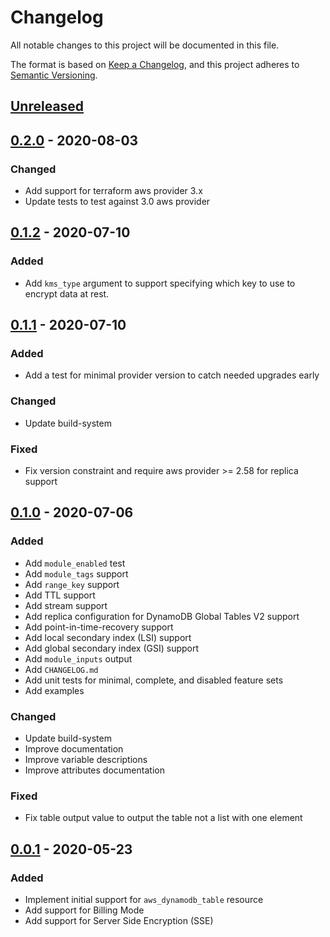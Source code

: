 # Changelog
All notable changes to this project will be documented in this file.

The format is based on [Keep a Changelog](https://keepachangelog.com/en/1.0.0/),
and this project adheres to [Semantic Versioning](https://semver.org/spec/v2.0.0.html).

## [Unreleased]

## [0.2.0] - 2020-08-03
### Changed
- Add support for terraform aws provider 3.x
- Update tests to test against 3.0 aws provider

## [0.1.2] - 2020-07-10
### Added
- Add `kms_type` argument to support specifying which key to use to encrypt data at rest.

## [0.1.1] - 2020-07-10
### Added
- Add a test for minimal provider version to catch needed upgrades early

### Changed
- Update build-system

### Fixed
- Fix version constraint and require aws provider >= 2.58 for replica support

## [0.1.0] - 2020-07-06
### Added
- Add `module_enabled` test
- Add `module_tags` support
- Add `range_key` support
- Add TTL support
- Add stream support
- Add replica configuration for DynamoDB Global Tables V2 support
- Add point-in-time-recovery support
- Add local secondary index (LSI) support
- Add global secondary index (GSI) support
- Add `module_inputs` output
- Add `CHANGELOG.md`
- Add unit tests for minimal, complete, and disabled feature sets
- Add examples

### Changed
- Update build-system
- Improve documentation
- Improve variable descriptions
- Improve attributes documentation

### Fixed
- Fix table output value to output the table not a list with one element

## [0.0.1] - 2020-05-23
### Added
- Implement initial support for `aws_dynamodb_table` resource
- Add support for Billing Mode
- Add support for Server Side Encryption (SSE)

<!-- markdown-link-check-disable -->
[Unreleased]: https://github.com/mineiros-io/terraform-module-template/compare/v0.2.0...HEAD
[0.2.0]: https://github.com/mineiros-io/terraform-module-template/compare/v0.1.2...v0.2.0
<!-- markdown-link-check-disabled -->
[0.1.2]: https://github.com/mineiros-io/terraform-module-template/compare/v0.1.1...v0.1.2
[0.1.1]: https://github.com/mineiros-io/terraform-module-template/compare/v0.1.0...v0.1.1
[0.1.0]: https://github.com/mineiros-io/terraform-module-template/compare/v0.0.1...v0.1.0
[0.0.1]: https://github.com/mineiros-io/terraform-module-template/releases/tag/v0.0.1
